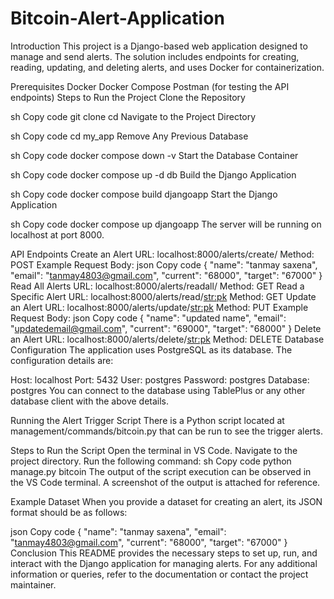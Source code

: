 # Bitcoin-Alert-Application

 Introduction
This project is a Django-based web application designed to manage and send alerts. The solution includes endpoints for creating, reading, updating, and deleting alerts, and uses Docker for containerization.

Prerequisites
Docker
Docker Compose
Postman (for testing the API endpoints)
Steps to Run the Project
Clone the Repository

sh
Copy code
git clone <repository-url>
cd <repository-folder>
Navigate to the Project Directory

sh
Copy code
cd my_app
Remove Any Previous Database

sh
Copy code
docker compose down -v
Start the Database Container

sh
Copy code
docker compose up -d db
Build the Django Application

sh
Copy code
docker compose build djangoapp
Start the Django Application

sh
Copy code
docker compose up djangoapp
The server will be running on localhost at port 8000.

API Endpoints
Create an Alert
URL: localhost:8000/alerts/create/
Method: POST
Example Request Body:
json
Copy code
{
    "name": "tanmay saxena",
    "email": "tanmay4803@gmail.com",
    "current": "68000",
    "target": "67000"
}
Read All Alerts
URL: localhost:8000/alerts/readall/
Method: GET
Read a Specific Alert
URL: localhost:8000/alerts/read/<str:pk>
Method: GET
Update an Alert
URL: localhost:8000/alerts/update/<str:pk>
Method: PUT
Example Request Body:
json
Copy code
{
    "name": "updated name",
    "email": "updatedemail@gmail.com",
    "current": "69000",
    "target": "68000"
}
Delete an Alert
URL: localhost:8000/alerts/delete/<str:pk>
Method: DELETE
Database Configuration
The application uses PostgreSQL as its database. The configuration details are:

Host: localhost
Port: 5432
User: postgres
Password: postgres
Database: postgres
You can connect to the database using TablePlus or any other database client with the above details.

Running the Alert Trigger Script
There is a Python script located at management/commands/bitcoin.py that can be run to see the trigger alerts.

Steps to Run the Script
Open the terminal in VS Code.
Navigate to the project directory.
Run the following command:
sh
Copy code
python manage.py bitcoin
The output of the script execution can be observed in the VS Code terminal. A screenshot of the output is attached for reference.

Example Dataset
When you provide a dataset for creating an alert, its JSON format should be as follows:

json
Copy code
{
    "name": "tanmay saxena",
    "email": "tanmay4803@gmail.com",
    "current": "68000",
    "target": "67000"
}
Conclusion
This README provides the necessary steps to set up, run, and interact with the Django application for managing alerts. For any additional information or queries, refer to the documentation or contact the project maintainer.
